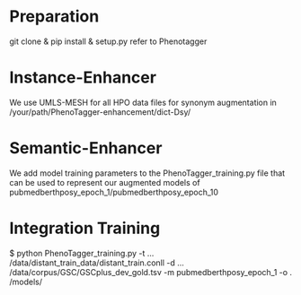 # Preparation

git clone & pip install & setup.py refer to Phenotagger

# Instance-Enhancer


We use UMLS-MESH for all HPO data files for synonym augmentation in /your/path/PhenoTagger-enhancement/dict-Dsy/


# Semantic-Enhancer


We add model training parameters to the PhenoTagger_training.py file that can be used to represent our augmented models of pubmedberthposy_epoch_1/pubmedberthposy_epoch_10



# Integration Training

$ python PhenoTagger_training.py -t ... /data/distant_train_data/distant_train.conll -d ... /data/corpus/GSC/GSCplus_dev_gold.tsv -m pubmedberthposy_epoch_1 -o . /models/



